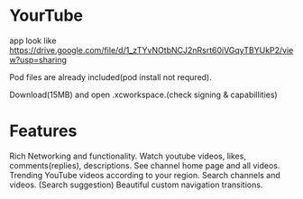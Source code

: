 # YourTube
 
app look like
https://drive.google.com/file/d/1_zTYvNOtbNCJ2nRsrt60iVGqyTBYUkP2/view?usp=sharing


Pod files are already included(pod install not requred).

Download(15MB) and open .xcworkspace.(check signing & capabillities)



# Features
Rich Networking and functionality.
Watch youtube videos, likes, comments(replies), descriptions.
See channel home page and all videos.
Trending YouTube videos according to your region.
Search channels and videos. (Search suggestion)
Beautiful custom navigation transitions.

